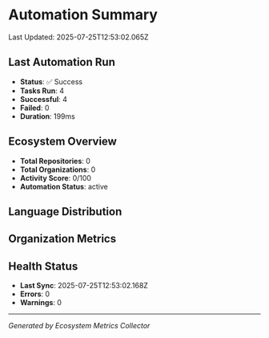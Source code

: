 # Automation Summary

Last Updated: 2025-07-25T12:53:02.065Z

## Last Automation Run

- **Status**: ✅ Success
- **Tasks Run**: 4
- **Successful**: 4
- **Failed**: 0
- **Duration**: 199ms


## Ecosystem Overview

- **Total Repositories**: 0
- **Total Organizations**: 0
- **Activity Score**: 0/100
- **Automation Status**: active

## Language Distribution



## Organization Metrics



## Health Status

- **Last Sync**: 2025-07-25T12:53:02.168Z
- **Errors**: 0
- **Warnings**: 0





---
*Generated by Ecosystem Metrics Collector*
